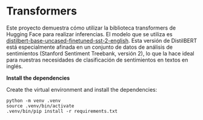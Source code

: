 # Transformers
Este proyecto demuestra cómo utilizar la biblioteca transformers de Hugging Face para realizar inferencias. El modelo que se utiliza es [distilbert-base-uncased-finetuned-sst-2-english](https://huggingface.co/distilbert/distilbert-base-uncased-finetuned-sst-2-english). Esta versión de DistilBERT está especialmente afinada en un conjunto de datos de análisis de sentimientos (Stanford Sentiment Treebank, versión 2), lo que la hace ideal para nuestras necesidades de clasificación de sentimientos en textos en inglés.

**Install the dependencies**

Create the virtual environment and install the dependencies:

```
python -m venv .venv
source .venv/bin/activate
.venv/bin/pip install -r requirements.txt
```
